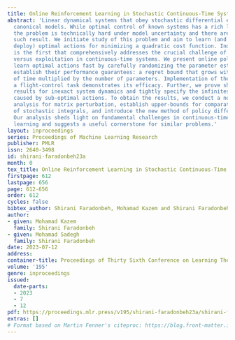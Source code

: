 ```yaml
---
title: Online Reinforcement Learning in Stochastic Continuous-Time Systems
abstract: 'Linear dynamical systems that obey stochastic differential equations are
  canonical models. While optimal control of known systems has a rich literature,
  the problem is technically hard under model uncertainty and there are hardly any
  such result. We initiate study of this problem and aim to learn (and simultaneously
  deploy) optimal actions for minimizing a quadratic cost function. Indeed, this work
  is the first that comprehensively addresses the crucial challenge of balancing exploration
  versus exploitation in continuous-time systems. We present online policies that
  learn optimal actions fast by carefully randomizing the parameter estimates, and
  establish their performance guarantees: a regret bound that grows with square-root
  of time multiplied by the number of parameters. Implementation of the policy for
  a flight-control task demonstrates its efficacy. Further, we prove sharp stability
  results for inexact system dynamics and tightly specify the infinitesimal regret
  caused by sub-optimal actions. To obtain the results, we conduct a novel eigenvalue-sensitivity
  analysis for matrix perturbation, establish upper-bounds for comparative ratios
  of stochastic integrals, and introduce the new method of policy differentiation.
  Our analysis sheds light on fundamental challenges in continuous-time reinforcement
  learning and suggests a useful cornerstone for similar problems.'
layout: inproceedings
series: Proceedings of Machine Learning Research
publisher: PMLR
issn: 2640-3498
id: shirani-faradonbeh23a
month: 0
tex_title: Online Reinforcement Learning in Stochastic Continuous-Time Systems
firstpage: 612
lastpage: 656
page: 612-656
order: 612
cycles: false
bibtex_author: Shirani Faradonbeh, Mohamad Kazem and Shirani Faradonbeh, Mohamad Sadegh
author:
- given: Mohamad Kazem
  family: Shirani Faradonbeh
- given: Mohamad Sadegh
  family: Shirani Faradonbeh
date: 2023-07-12
address: 
container-title: Proceedings of Thirty Sixth Conference on Learning Theory
volume: '195'
genre: inproceedings
issued:
  date-parts:
  - 2023
  - 7
  - 12
pdf: https://proceedings.mlr.press/v195/shirani-faradonbeh23a/shirani-faradonbeh23a.pdf
extras: []
# Format based on Martin Fenner's citeproc: https://blog.front-matter.io/posts/citeproc-yaml-for-bibliographies/
---
```

